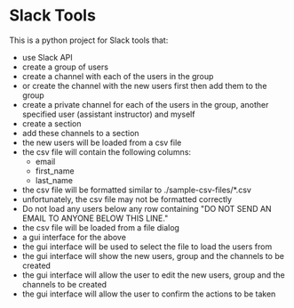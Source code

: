 # Slack Tools
This is a python project for Slack tools that:
- use Slack API
- create a group of users
- create a channel with each of the users in the group
- or create the channel with the new users first then add them to the group
- create a private channel for each of the users in the group, another specified user (assistant instructor) and myself
- create a section
- add these channels to a section
- the new users will be loaded from a csv file
- the csv file will contain the following columns:
  - email
  - first_name
  - last_name
- the csv file will be formatted similar to ./sample-csv-files/*.csv
- unfortunately, the csv file may not be formatted correctly
- Do not load any users below any row containing "DO NOT SEND AN EMAIL TO ANYONE BELOW THIS LINE."
- the csv file will be loaded from a file dialog
- a gui interface for the above
- the gui interface will be used to select the file to load the users from
- the gui interface will show the new users, group and the channels to be created
- the gui interface will allow the user to edit the new users, group and the channels to be created
- the gui interface will allow the user to confirm the actions to be taken